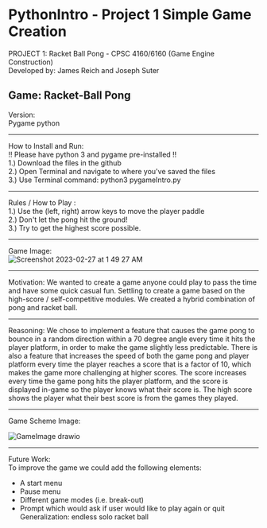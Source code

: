 # PythonIntro - Project 1 Simple Game Creation
PROJECT 1: Racket Ball Pong - CPSC 4160/6160 (Game Engine Construction) <br />
Developed by: James Reich and Joseph Suter <br />

Game: Racket-Ball Pong <br />
-------------------------------------
Version: <br />
Pygame python 
<br />

------------------------------------
How to Install and Run: <br />
!! Please have python 3 and pygame pre-installed !! <br />
1.) Download the files in the github <br />
2.) Open Terminal and navigate to where you've saved the files <br />
3.) Use Terminal command: python3 pygameIntro.py <br />

-------------------------------------

Rules / How to Play : <br />
1.) Use the (left, right) arrow keys to move the player paddle <br />
2.) Don't let the pong hit the ground! <br />
3.) Try to get the highest score possible. <br />

-------------------------------------

Game Image: <br />
![Screenshot 2023-02-27 at 1 49 27 AM](https://user-images.githubusercontent.com/112408320/221494261-dd155a67-c0c7-4530-8f2a-d07277a2583c.png) <br />

-------------------------------------

Motivation: 
We wanted to create a game anyone could play to pass the time and have some quick casual fun. Settling to create a game based on the high-score / self-competitive modules. We created a hybrid combination of pong and racket ball. <br />

-------------------------------------
Reasoning: 
We chose to implement a feature that causes the game pong to bounce in a random direction within a 70 degree angle every time it hits the player platform, in order to make the game slightly less predictable. There is also a feature that increases the speed of both the game pong and player platform every time the player reaches a score that is a factor of 10, which makes the game more challenging at higher scores. The score increases every time the game pong hits the player platform, and the score is displayed in-game so the player knows what their score is. The high score shows the player what their best score is from the games they played.<br />

------------------------------------
 Game Scheme Image: <br />
 
 ![GameImage drawio](https://user-images.githubusercontent.com/112408320/221486873-fa5a41ee-6658-40f4-8583-b28aeb628eff.png) <br />
 
------------------------------------
Future Work: <br />
To improve the game we could add the following elements: <br />
* A start menu
* Pause menu
* Different game modes (i.e. break-out)
* Prompt which would ask if user would like to play again or quit
Generalization: endless solo racket ball 
<br />

